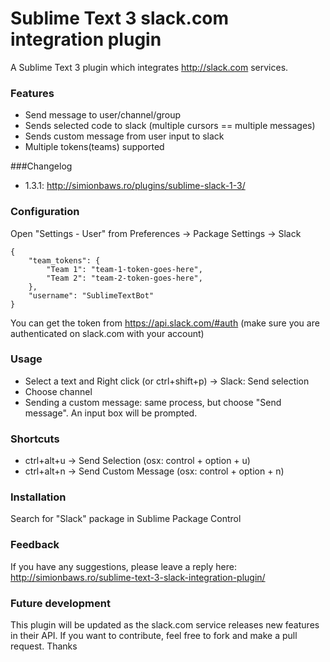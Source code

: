 Sublime Text 3 slack.com integration plugin
=========================

A Sublime Text 3 plugin which integrates http://slack.com services.

### Features
* Send message to user/channel/group
* Sends selected code to slack (multiple cursors == multiple messages)
* Sends custom message from user input to slack
* Multiple tokens(teams) supported

###Changelog
* 1.3.1: http://simionbaws.ro/plugins/sublime-slack-1-3/

### Configuration
Open "Settings - User" from Preferences -> Package Settings -> Slack

    {
        "team_tokens": {
            "Team 1": "team-1-token-goes-here",
            "Team 2": "team-2-token-goes-here",
        },
        "username": "SublimeTextBot"
    }

You can get the token from https://api.slack.com/#auth (make sure you are authenticated on slack.com with your account)

### Usage
* Select a text and Right click (or ctrl+shift+p) -> Slack: Send selection
* Choose channel
* Sending a custom message: same process, but choose "Send message". An input box will be prompted.

### Shortcuts
* ctrl+alt+u -> Send Selection (osx: control + option + u)
* ctrl+alt+n -> Send Custom Message (osx: control + option + n)

### Installation
Search for "Slack" package in Sublime Package Control


### Feedback
If you have any suggestions, please leave a reply here:
http://simionbaws.ro/sublime-text-3-slack-integration-plugin/

### Future development
This plugin will be updated as the slack.com service releases new features in their API.
If you want to contribute, feel free to fork and make a pull request.
Thanks
